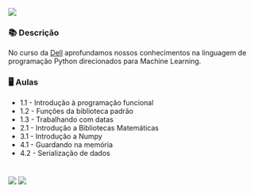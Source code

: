![](https://uploaddeimagens.com.br/images/003/523/213/original/Sem_t%C3%ADtulo.png?1636151498)


### 📚  Descrição

No curso da [Dell](http://leadfortaleza.com.br/dal/nossos-cursos/) aprofundamos nossos conhecimentos na linguagem de programação Python direcionados para Machine Learning. 

### 🖥️  Aulas

- 1.1 - Introdução à programação funcional
- 1.2 - Funções da biblioteca padrão
- 1.3 - Trabalhando com datas
- 2.1 - Introdução a Bibliotecas Matemáticas
- 3.1 - Introdução a Numpy
- 4.1 - Guardando na memória
- 4.2 - Serialização de dados

#

<div>
  <a href="https://www.linkedin.com/in/claudia-anjos/" target="_blank"><img src="https://img.shields.io/badge/-LinkedIn-%230077B5?style=for-the-badge&logo=linkedin&logoColor=white" target="_blank"></a>
  <a href="https://medium.com/@ndosanjosc" target="_blank"><img src="https://img.shields.io/badge/Medium-12100E?style=for-the-badge&logo=medium&logoColor=white"></a>
</div>
